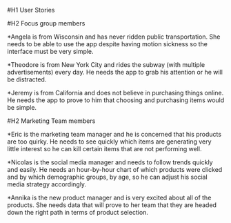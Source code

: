 #H1 User Stories

#H2 Focus group members

*Angela is from Wisconsin and has never ridden public transportation. She needs to be able to use the app despite having motion sickness so the interface must be very simple.

*Theodore is from New York City and rides the subway (with multiple advertisements) every day. He needs the app to grab his attention or he will be distracted.

*Jeremy is from California and does not believe in purchasing things online. He needs the app to prove to him that choosing and purchasing items would be simple.


#H2 Marketing Team members

*Eric is the marketing team manager and he is concerned that his products are too quirky. He needs to see quickly which items are generating very little interest so he can kill certain items that are not performing well.

*Nicolas is the social media manager and needs to follow trends quickly and easily. He needs an hour-by-hour chart of which products were clicked and by which demographic groups, by age, so he can adjust his social media strategy accordingly.

*Annika is the new product manager and is very excited about all of the products. She needs data that will prove to her team that they are headed down the right path in terms of product selection.